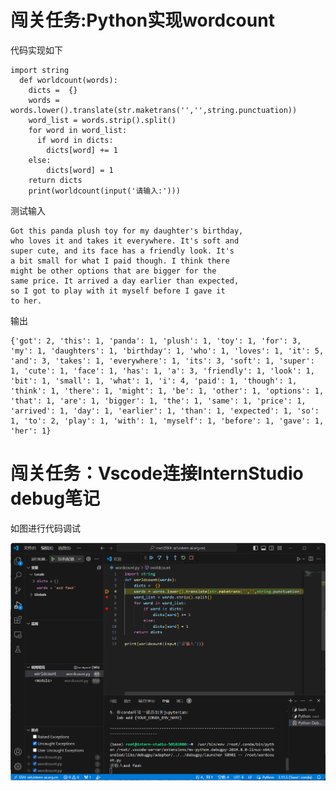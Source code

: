 # 闯关任务:Python实现wordcount
代码实现如下

    import string
      def worldcount(words):
        dicts =  {}
        words = words.lower().translate(str.maketrans('','',string.punctuation))
        word_list = words.strip().split()
        for word in word_list:
          if word in dicts:
            dicts[word] += 1
        else:
            dicts[word] = 1
        return dicts
        print(worldcount(input('请输入:')))

测试输入

    Got this panda plush toy for my daughter's birthday,
    who loves it and takes it everywhere. It's soft and
    super cute, and its face has a friendly look. It's
    a bit small for what I paid though. I think there
    might be other options that are bigger for the
    same price. It arrived a day earlier than expected,
    so I got to play with it myself before I gave it
    to her.

输出

    {'got': 2, 'this': 1, 'panda': 1, 'plush': 1, 'toy': 1, 'for': 3, 'my': 1, 'daughters': 1, 'birthday': 1, 'who': 1, 'loves': 1, 'it': 5, 'and': 3, 'takes': 1, 'everywhere': 1, 'its': 3, 'soft': 1, 'super': 1, 'cute': 1, 'face': 1, 'has': 1, 'a': 3, 'friendly': 1, 'look': 1, 'bit': 1, 'small': 1, 'what': 1, 'i': 4, 'paid': 1, 'though': 1, 'think': 1, 'there': 1, 'might': 1, 'be': 1, 'other': 1, 'options': 1, 'that': 1, 'are': 1, 'bigger': 1, 'the': 1, 'same': 1, 'price': 1, 'arrived': 1, 'day': 1, 'earlier': 1, 'than': 1, 'expected': 1, 'so': 1, 'to': 2, 'play': 1, 'with': 1, 'myself': 1, 'before': 1, 'gave': 1, 'her': 1}
    

# 闯关任务：Vscode连接InternStudio debug笔记
如图进行代码调试

![](图片/调试中.png "图片1")
